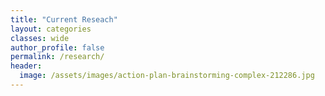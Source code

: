```yaml
---
title: "Current Reseach"
layout: categories
classes: wide
author_profile: false
permalink: /research/
header:
  image: /assets/images/action-plan-brainstorming-complex-212286.jpg
---
```

